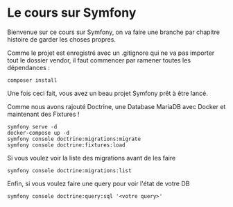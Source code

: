 # Le cours sur Symfony

Bienvenue sur ce cours sur Symfony, 
on va faire une branche par chapitre histoire de garder 
les choses propres.

Comme le projet est enregistré avec un .gitignore qui 
ne va pas importer tout le dossier vendor, il faut commencer
par ramener toutes les dépendances :
````
composer install
````

Une fois ceci fait, vous avez un beau projet Symfony prêt
à être lancé.

Comme nous avons rajouté Doctrine, une Database MariaDB 
avec Docker et maintenant des Fixtures !
````
symfony serve -d
docker-compose up -d
symfony console doctrine:migrations:migrate
symfony console doctrine:fixtures:load
````

Si vous voulez voir la liste des migrations avant de 
les faire
````
symfony console doctrine:migrations:list
````

Enfin, si vous voulez faire une query pour voir l'état
de votre DB 
````
symfony console doctrine:query:sql '<votre query>'
````